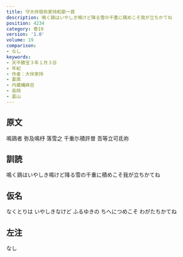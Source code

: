 ```yaml
---
title: 守大伴宿祢家持和歌一首
description: 鳴く鶏はいやしき鳴けど降る雪の千重に積めこそ我が立ちかてね
position: 4234
category: 巻19
version: '1.0'
volume: 19
comparison:
- なし
keywords:
- 天平勝宝３年１月３日
- 年紀
- 作者：大伴家持
- 宴席
- 内蔵縄麻呂
- 高岡
- 富山
---
```


## 原文

鳴鶏者 弥及鳴杼 落雪之 千重尓積許曽 吾等立可氐祢

## 訓読

鳴く鶏はいやしき鳴けど降る雪の千重に積めこそ我が立ちかてね

## 仮名

なくとりは いやしきなけど ふるゆきの ちへにつめこそ わがたちかてね

## 左注

なし
